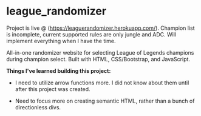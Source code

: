 # league_randomizer

Project is live @ (https://leaguerandomizer.herokuapp.com/). 
Champion list is incomplete, current supported rules are only jungle and ADC. Will implement everything when I have the time.

All-in-one randomizer website for selecting League of Legends champions during champion select. Built with HTML, CSS/Bootstrap, and JavaScript.

<b> Things I've learned building this project: </b>
  
  - I need to utilize arrow functions more. I did not know about them
  until after this project was created.
  
  - Need to focus more on creating semantic HTML, rather than a bunch
    of directionless divs.
